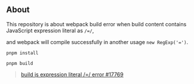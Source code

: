 ## About

This repository is about webpack build error when build content contains JavaScript expression literal as `/=/`,

and webpack will compile successfully in another usage `new RegExp('=')`.

```shell
pnpm install

pnpm build
```

> [build js expression literal /=/ error #17769](https://github.com/webpack/webpack/issues/17769)
